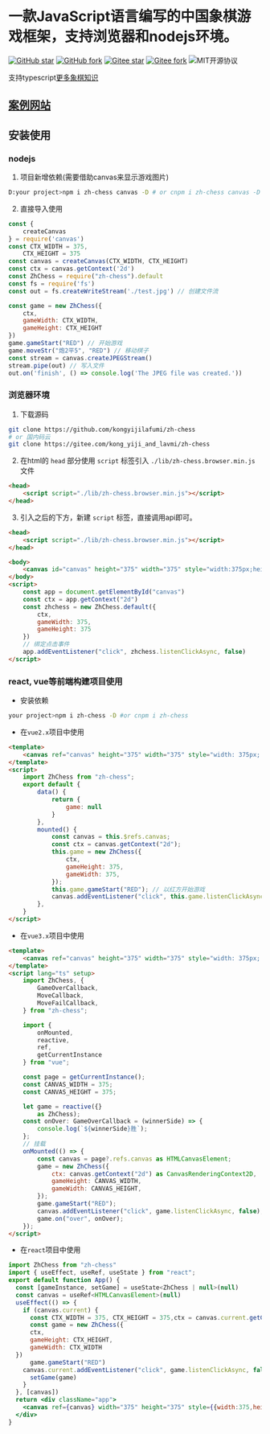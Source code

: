 # 一款JavaScript语言编写的中国象棋游戏框架，支持浏览器和nodejs环境。

[![GitHub star](https://img.shields.io/github/stars/kongyijilafumi/zh-chess?label=GitHub%20Star)](https://github.com/kongyijilafumi/zh-chess)
[![GitHub fork](https://img.shields.io/github/forks/kongyijilafumi/zh-chess?label=GitHub%20fork)](https://github.com/kongyijilafumi/zh-chess/network/members)
[![Gitee star](https://gitee.com/kong_yiji_and_lavmi/zh-chess/badge/star.svg?theme=dark)](https://gitee.com/kong_yiji_and_lavmi/zh-chess/stargazers)
[![Gitee fork](https://gitee.com/kong_yiji_and_lavmi/zh-chess/badge/fork.svg?theme=dark)](https://gitee.com/kong_yiji_and_lavmi/zh-chess/members)
![MIT开源协议](https://img.shields.io/github/license/kongyijilafumi/zh-chess)

支持typescript[更多象棋知识](https://www.xqbase.com/index.htm)

## [案例网站](https://chess.z3web.cn/)

## 安装使用

### nodejs

1. 项目新增依赖(需要借助canvas来显示游戏图片)

```bash
D:your project>npm i zh-chess canvas -D # or cnpm i zh-chess canvas -D
```

2. 直接导入使用

```js
const {
    createCanvas
} = require('canvas')
const CTX_WIDTH = 375,
    CTX_HEIGHT = 375
const canvas = createCanvas(CTX_WIDTH, CTX_HEIGHT)
const ctx = canvas.getContext('2d')
const ZhChess = require("zh-chess").default
const fs = require('fs')
const out = fs.createWriteStream('./test.jpg') // 创建文件流

const game = new ZhChess({
    ctx,
    gameWidth: CTX_WIDTH,
    gameHeight: CTX_HEIGHT
})
game.gameStart("RED") // 开始游戏
game.moveStr("炮2平5", "RED") // 移动棋子
const stream = canvas.createJPEGStream()
stream.pipe(out) // 写入文件
out.on('finish', () => console.log('The JPEG file was created.'))
```

### 浏览器环境

1. 下载源码

```bash
git clone https://github.com/kongyijilafumi/zh-chess
# or 国内码云
git clone https://gitee.com/kong_yiji_and_lavmi/zh-chess
```

2. 在html的 `head` 部分使用 `script` 标签引入 `./lib/zh-chess.browser.min.js` 文件

```HTML
<head>
    <script script="./lib/zh-chess.browser.min.js"></script>
</head>
```

3. 引入之后的下方，新建 `script` 标签，直接调用api即可。

```html
<head>
    <script script="./lib/zh-chess.browser.min.js"></script>
</head>

<body>
    <canvas id="canvas" height="375" width="375" style="width:375px;height:375px;"></canvas>
</body>
<script>
    const app = document.getElementById("canvas")
    const ctx = app.getContext("2d")
    const zhchess = new ZhChess.default({
        ctx,
        gameWidth: 375,
        gameHeight: 375
    })
    // 绑定点击事件
    app.addEventListener("click", zhchess.listenClickAsync, false)
</script>
```

### react, vue等前端构建项目使用

* 安装依赖

```bash
your project>npm i zh-chess -D #or cnpm i zh-chess 
```

* 在`vue2.x`项目中使用

```html
<template>
    <canvas ref="canvas" height="375" width="375" style="width: 375px; height: 375px;" />
</template>
<script>
    import ZhChess from "zh-chess";
    export default {
        data() {
            return {
                game: null
            }
        },
        mounted() {
            const canvas = this.$refs.canvas;
            const ctx = canvas.getContext("2d");
            this.game = new ZhChess({
                ctx,
                gameHeight: 375,
                gameWidth: 375,
            });
            this.game.gameStart("RED"); // 以红方开始游戏
            canvas.addEventListener("click", this.game.listenClickAsync, false);
        },
    }
</script>
```

* 在`vue3.x`项目中使用

```HTML
<template>
    <canvas ref="canvas" height="375" width="375" style="width: 375px; height: 375px;" />
</template>
<script lang="ts" setup>
    import ZhChess, {
        GameOverCallback,
        MoveCallback,
        MoveFailCallback,
    } from "zh-chess";

    import {
        onMounted,
        reactive,
        ref,
        getCurrentInstance
    } from "vue";

    const page = getCurrentInstance();
    const CANVAS_WIDTH = 375;
    const CANVAS_HEIGHT = 375;

    let game = reactive({}
        as ZhChess);
    const onOver: GameOverCallback = (winnerSide) => {
        console.log(`${winnerSide}胜`);
    };
    // 挂载
    onMounted(() => {
        const canvas = page?.refs.canvas as HTMLCanvasElement;
        game = new ZhChess({
            ctx: canvas.getContext("2d") as CanvasRenderingContext2D,
            gameHeight: CANVAS_WIDTH,
            gameWidth: CANVAS_HEIGHT,
        });
        game.gameStart("RED");
        canvas.addEventListener("click", game.listenClickAsync, false);
        game.on("over", onOver);
    });
</script>
```

* 在`react`项目中使用

```jsx
import ZhChess from "zh-chess"
import { useEffect, useRef, useState } from "react";
export default function App() {
  const [gameInstance, setGame] = useState<ZhChess | null>(null)
  const canvas = useRef<HTMLCanvasElement>(null)
  useEffect(() => {
    if (canvas.current) {
      const CTX_WIDTH = 375, CTX_HEIGHT = 375,ctx = canvas.current.getContext('2d') as CanvasRenderingContext2D;
      const game = new ZhChess({
      ctx,
      gameHeight: CTX_HEIGHT,
      gameWidth: CTX_WIDTH
  })
      game.gameStart("RED")
    canvas.current.addEventListener("click", game.listenClickAsync, false)
      setGame(game)
    }
  }, [canvas])
  return <div className="app">
    <canvas ref={canvas} width="375" height="375" style={{width:375,height:375}} />
  </div>
} 
```
